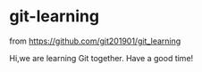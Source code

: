 # git-learning
from https://github.com/git201901/git_learning

Hi,we are learning Git together. 
Have a good time!
